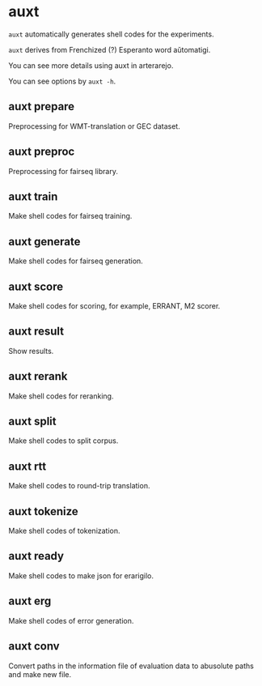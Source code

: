 # auxt

`auxt` automatically generates shell codes for the experiments.

`auxt` derives from Frenchized (?) Esperanto word aŭtomatigi.

You can see more details using auxt in arterarejo.

You can see options by `auxt -h`.

## auxt prepare

Preprocessing for WMT-translation or GEC dataset.

## auxt preproc

Preprocessing for fairseq library.

## auxt train

Make shell codes for fairseq training.

## auxt generate

Make shell codes for fairseq generation.

## auxt score

Make shell codes for scoring, for example, ERRANT, M2 scorer.

## auxt result

Show results.

## auxt rerank

Make shell codes for reranking.

## auxt split

Make shell codes to split corpus.

## auxt rtt

Make shell codes to round-trip translation.

## auxt tokenize

Make shell codes of tokenization.

## auxt ready

Make shell codes to make json for erarigilo.

## auxt erg

Make shell codes of error generation.

## auxt conv

Convert paths in the information file of evaluation data to abusolute paths and make new file.

